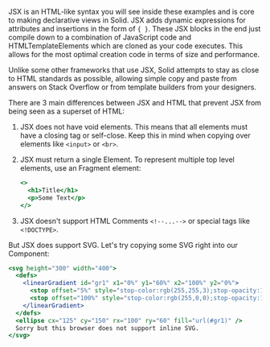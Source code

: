 JSX is an HTML-like syntax you will see inside these examples and is core to making declarative views in Solid. JSX adds dynamic expressions for attributes and insertions in the form of `{ }`. These JSX blocks in the end just compile down to a combination of JavaScript code and HTMLTemplateElements which are cloned as your code executes. This allows for the most optimal creation code in terms of size and performance.

Unlike some other frameworks that use JSX, Solid attempts to stay as close to HTML standards as possible, allowing simple copy and paste from answers on Stack Overflow or from template builders from your designers.

There are 3 main differences between JSX and HTML that prevent JSX from being seen as a superset of HTML:
1. JSX does not have void elements. This means that all elements must have a closing tag or self-close. Keep this in mind when copying over elements like `<input>` or `<br>`.
2. JSX must return a single Element. To represent multiple top level elements, use an Fragment element:

   ```jsx
   <>
     <h1>Title</h1>
     <p>Some Text</p>
   </>
   ```
3. JSX doesn't support HTML Comments `<!--...-->` or special tags like `<!DOCTYPE>`.

But JSX does support SVG. Let's try copying some SVG right into our Component:
```jsx
<svg height="300" width="400">
  <defs>
    <linearGradient id="gr1" x1="0%" y1="60%" x2="100%" y2="0%">
      <stop offset="5%" style="stop-color:rgb(255,255,3);stop-opacity:1" />
      <stop offset="100%" style="stop-color:rgb(255,0,0);stop-opacity:1" />
    </linearGradient>
  </defs>
  <ellipse cx="125" cy="150" rx="100" ry="60" fill="url(#gr1)" />
  Sorry but this browser does not support inline SVG.
</svg>
```
